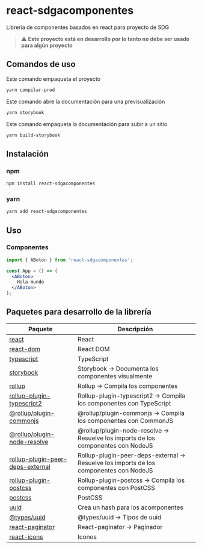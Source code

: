 # react-sdgacomponentes
Librería de componentes basados en react para proyecto de SDG

> :warning: **Este proyecto está en desarrollo por lo tanto no debe ser usado para algún proyecto**

## Comandos de uso
  Este comando empaqueta el proyecto
  ```bash
  yarn compilar-prod
  ```
  Este comando abre la documentación para una previsualización
  ```bash
  yarn storybook
  ```
  Este comando empaqueta la documentación para subir a un sitio
  ```bash
  yarn build-storybook
  ```

## Instalación
### npm
```bash
npm install react-sdgacomponentes
```

### yarn
```bash
yarn add react-sdgacomponentes
```

## Uso
### Componentes
```jsx
import { ABoton } from 'react-sdgacomponentes';

const App = () => (
  <ABoton>
    Hola mundo
  </ABoton>
);
```

## Paquetes para desarrollo de la librería

| Paquete                                                                                               | Descripción                                                                               |
| -- | -- |
| [react](https://es.reactjs.org)                                                                       | React                                                                                     |
| [react-dom](https://es.reactjs.org/docs/dom-elements.html)                                            | React DOM                                                                                 |
| [typescript](https://www.typescriptlang.org/)                                                         | TypeScript                                                                                |
| [storybook](https://storybook.js.org/)                                                                | Storybook -> Documenta los componentes visualmente                                        |
| [rollup](https://rollupjs.org/)                                                                       | Rollup -> Compila los componentes                                                         |
| [rollup-plugin-typescript2](https://www.npmjs.com/package/rollup-plugin-typescript2)                  | Rollup-plugin-typescript2 -> Compila los componentes con TypeScript                       |
| [@rollup/plugin-commonjs](https://www.npmjs.com/package/@rollup/plugin-commonjs)                      | @rollup/plugin-commonjs -> Compila los componentes con CommonJS                           |
| [@rollup/plugin-node-resolve](https://www.npmjs.com/package/@rollup/plugin-node-resolve)              | @rollup/plugin-node-resolve -> Resuelve los imports de los componentes con NodeJS         |
| [rollup-plugin-peer-deps-external](https://www.npmjs.com/package/rollup-plugin-peer-deps-external)    | Rollup-plugin-peer-deps-external -> Resuelve los imports de los componentes con NodeJS    |
| [rollup-plugin-postcss](https://www.npmjs.com/package/rollup-plugin-postcss)                          | Rollup-plugin-postcss -> Compila los componentes con PostCSS                              |
| [postcss](https://www.npmjs.com/package/postcss)                                                      | PostCSS                                                                                   |
| [uuid](https://www.npmjs.com/package/uuid)                                                            | Crea un hash para los acomponentes                                                        |
| [@types/uuid](https://www.npmjs.com/package/@types/uuid)                                              | @types/uuid -> Tipos de uuid                                                              |
| [react-paginator](https://www.npmjs.com/package/react-paginator)                                      | React-paginator -> Paginador                                                              |
| [react-icons](https://www.npmjs.com/package/react-icons)                                              | Iconos                                                                                    |